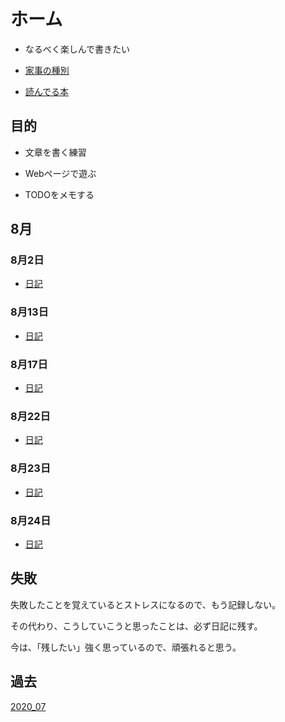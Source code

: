 
# ホーム

* なるべく楽しんで書きたい

* [家事の種別](./Housework.md)

* [読んでる本](./Read_Book.md)

## 目的

* 文章を書く練習

* Webページで遊ぶ

* TODOをメモする

## 8月

### 8月2日

* [日記](./08_02.md)

### 8月13日

* [日記](./08_13.md)

### 8月17日

* [日記](./08_17.md)

### 8月22日

* [日記](./08_22.md)

### 8月23日

* [日記](./08_23.md)

### 8月24日

* [日記](./08_24.md)

## 失敗

失敗したことを覚えているとストレスになるので、もう記録しない。

その代わり、こうしていこうと思ったことは、必ず日記に残す。

今は、「残したい」強く思っているので、頑張れると思う。

## 過去

[2020_07](./2020_07/07_index.md)
